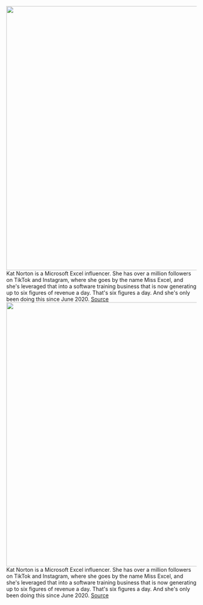 <img src='https://cdn.vox-cdn.com/thumbor/liLji2w0-kQNENbPwdRlufl2d18=/0x0:2050x1367/1200x675/filters:focal(861x520:1189x848)/cdn.vox-cdn.com/uploads/chorus_image/image/70209601/VRG_ILLO_Decoder_Kat_Norton_s.0.jpg' width='700px' /><br/>
Kat Norton is a Microsoft Excel influencer. She has over a million followers on TikTok and Instagram, where she goes by the name Miss Excel, and she's leveraged that into a software training business that is now generating up to six figures of revenue a day. That's six figures a day. And she's only been doing this since June 2020.
<a href='https://www.theverge.com/22807858/tiktok-influencer-microsoft-excel-instagram-decoder-podcast'> Source <a/><img src='https://cdn.vox-cdn.com/thumbor/liLji2w0-kQNENbPwdRlufl2d18=/0x0:2050x1367/1200x675/filters:focal(861x520:1189x848)/cdn.vox-cdn.com/uploads/chorus_image/image/70209601/VRG_ILLO_Decoder_Kat_Norton_s.0.jpg' width='700px' /><br/>
Kat Norton is a Microsoft Excel influencer. She has over a million followers on TikTok and Instagram, where she goes by the name Miss Excel, and she's leveraged that into a software training business that is now generating up to six figures of revenue a day. That's six figures a day. And she's only been doing this since June 2020.
<a href='https://www.theverge.com/22807858/tiktok-influencer-microsoft-excel-instagram-decoder-podcast'> Source <a/>